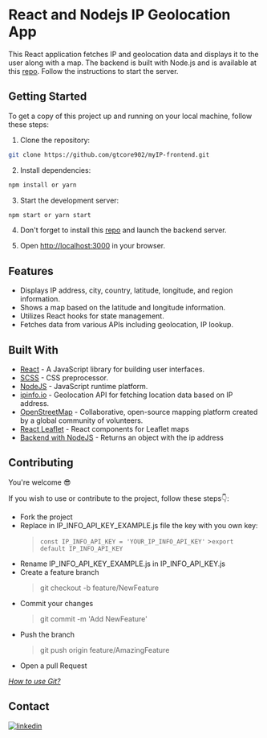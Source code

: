# React and Nodejs IP Geolocation App

This React application fetches IP and geolocation data and displays it to the user along with a map.
The backend is built with Node.js and is available at this [repo](https://github.com/gtcore902/myIP-backend).
Follow the instructions to start the server.

## Getting Started

To get a copy of this project up and running on your local machine, follow these steps:

1. Clone the repository:

```bash
git clone https://github.com/gtcore902/myIP-frontend.git
```

2. Install dependencies:

```bash
npm install or yarn
```

3. Start the development server:

```bash
npm start or yarn start
```

4. Don't forget to install this [repo](https://github.com/gtcore902/myIP-backend) and launch the backend server.

5. Open [http://localhost:3000](http://localhost:3000) in your browser.

## Features

- Displays IP address, city, country, latitude, longitude, and region information.
- Shows a map based on the latitude and longitude information.
- Utilizes React hooks for state management.
- Fetches data from various APIs including geolocation, IP lookup.

## Built With

- [React](https://reactjs.org/) - A JavaScript library for building user interfaces.
- [SCSS](https://sass-lang.com/) - CSS preprocessor.
- [NodeJS](https://nodejs.org/en) - JavaScript runtime platform.
- [ipinfo.io](https://ipinfo.io) - Geolocation API for fetching location data based on IP address.
- [OpenStreetMap](https://openstreetmap.org/) - Collaborative, open-source mapping platform created by a global community of volunteers.
- [React Leaflet](https://react-leaflet.js.org/) - React components for Leaflet maps
- [Backend with NodeJS](https://getip.gaetantremois.fr) - Returns an object with the ip address

## Contributing

You're welcome :sunglasses:

If you wish to use or contribute to the project, follow these steps:point_down::

- Fork the project
- Replace in IP_INFO_API_KEY_EXAMPLE.js file the key with you own key:
  > `const IP_INFO_API_KEY = 'YOUR_IP_INFO_API_KEY'` >`export default IP_INFO_API_KEY`
- Rename IP_INFO_API_KEY_EXAMPLE.js in IP_INFO_API_KEY.js
- Create a feature branch
  > git checkout -b feature/NewFeature
- Commit your changes
  > git commit -m 'Add NewFeature'
- Push the branch
  > git push origin feature/AmazingFeature
- Open a pull Request

_[How to use Git?](https://docs.github.com/fr/get-started/using-git/about-git)_

## Contact

[![linkedin](https://img.shields.io/badge/LinkedIn-0077B5?style=for-the-badge&logo=linkedin&logoColor=white)](https://linkedin.com/in/ga%C3%ABtan-tremois-a956a91a3)
